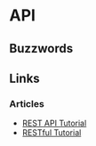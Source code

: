 # API

## Buzzwords

<Buzzword text="REST API"/>
<Buzzword text="FastAPI"/>
<Buzzword text="Swagger"/>
<Buzzword text="JSON"/>
<Buzzword text="YAML"/>
<Buzzword text="HTTP"/>
<Buzzword text="SSH"/>
<Buzzword text="TCP/IP"/>

## Links

### Articles

- [REST API Tutorial](https://restfulapi.net/)
- [RESTful Tutorial](https://www.restapitutorial.com/)

